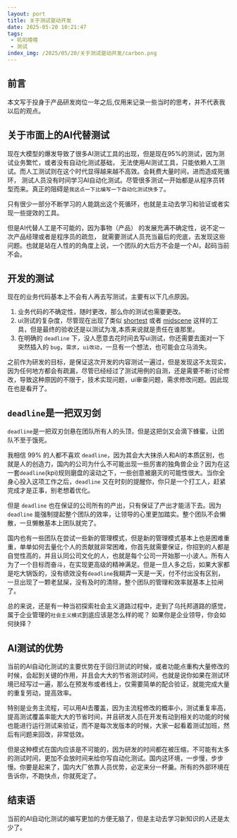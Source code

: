 ```yaml
---
layout: port
title: 关于测试驱动开发
date: 2025-05-20 10:21:47
tags: 
 - 叽叽喳喳
 - 测试
index_img: /2025/05/20/关于测试驱动开发/carbon.png
---
```


## 前言

本文写于投身于产品研发岗位一年之后,仅用来记录一些当时的思考，并不代表我以后的观点。

## 关于市面上的AI代替测试

现在大模型的爆发导致了很多AI测试工具的出现，但是现在95%的测试，因为测试业务繁忙，或者没有自动化测试基础，
无法使用AI测试工具，只能依赖人工测试。而人工测试则在这个时代显得越来越不高效。会耗费大量时间，进而造成死循环，
测试人员没有时间学习AI自动化测试。尽管很多测试一开始都是从程序员转型而来。真正的阻碍是`我这点一下比编写一下自动化测试快多了`。

只有很少一部分不断学习的人能跳出这个死循环，也就是主动去学习和验证或者实现一些提效的工具。

但是AI代替人工是不可能的，因为事物（产品） 的发展充满不确定性，说不定一次产品经理或者是程序员的疏忽，
就需要测试人员充当最后的兜底，去发现这些问题。也就是站在人性的的角度上说，一个团队的大后方不会是一个AI，起码当前不会。

## 开发的测试

现在的业务代码基本上不会有人再去写测试，主要有以下几点原因。

1. 业务代码的不确定性，随时更改，那么你的测试也需要更改。
2. ui测试的复杂度，尽管现在出现了类似 [shortest](https://github.com/antiwork/shortest) 或者 [midscene](https://midscenejs.com/) 这样的工具，但是最终的验收还是以测试为准,本质来说就是责任在谁那里。
3.  在明确的 `deadline` 下，没人愿意去花时间去写ui测试，你还需要去面对一下突然插入的 `bug`，`需求`，`ui改动`，一旦有一个想法，也可能会立马消失。

之前作为研发的目标，是保证这次开发的内容测试一遍过，但是发现这不太现实，因为任何地方都会有疏漏，尽管已经经过了测试用例的自测，还是需要不断讨论修改，导致这种原因的不限于，技术实现问题，ui审查问题，需求修改问题。因此现在也是看开了。

## `deadline`是一把双刃剑

`deadline`是一把双刃剑悬在团队所有人的头顶，但是这把剑又会滴下蜂蜜，让团队不至于饿死。

我相信 99% 的人都不喜欢 `deadline`，因为其会大大抹杀人和AI的本质区别，也就是人的创造力，国内的公司为什么不可能出现一些厉害的独角兽企业？因为在这一套`deadline`(kpi)规则磨盘的滚动之下，一些创意被磨灭的可能性很大。当你全身心投入这项工作之后，`deadline` 又在时刻的提醒你，你只是一个打工人，赶紧完成才是正事，别老想着优化。

但是 `deadline` 也在保证的公司所有的产出，只有保证了产出才能活下去。因为 `deadline` 能强制提起整个团队的效率，让领导的心里更加踏实。整个团队不会懒散，一旦懒散基本上团队就完了。

国内也有一些团队在尝试一些新的管理模式，但是新的管理模式基本上也是困难重重，单单如何去量化个人的贡献就非常困难，你首先就需要保证，你招到的人都是自觉性高的，并且认同公司文化的人，也就是每个公司一开始那一小波人。所有人为了一个目标而奋斗，在实现更高级的精神满足。但是一旦人多之后，如果大家都是吃大锅饭的，没有绩效没有`deadline`我糊弄一天是一天，付不付出没有区别，一旦出现了一颗老鼠屎，没有及时的清除，整个团队的管理和效率就基本上拉闸了。

总的来说，还是有一种当初探索社会主义道路过程中，走到了乌托邦道路的感觉，属于企业管理的`社会主义模式`到底应该是怎么样的呢？
如果你是企业领导，你会如何抉择？

## AI测试的优势

当前的AI自动化测试的主要优势在于回归测试的时候，或者功能点重构大量修改的时候，会起到关键的作用，并且会大大的节省测试时间，也就是说你如果在测试环境已经写过一遍，那么在预发布或者线上，仅需要简单的配合验证，就能完成大量的重复劳动，提高效率。

特别是业务主流程，可以用AI去覆盖，因为主流程修改的概率小，测试重复率高，提高测试覆盖率能大大的节省时间，并且研发人员在开发有动到相关的功能的时候也能进行运行测试来验证，而不是每次发版本的时候，大家一起看着测试加班，然后有问题来回改，非常低效。

但是这种模式在国内应该是不可能的，因为研发的时间都在被压缩，不可能有太多的测试时间，更加不会放时间来给你写自动化测试。国内这环境，一步慢，步步慢。你要是起来了，国内大厂依靠人员优势，必定来分一杯羹。所有的外部环境在告诉你，不跑快点，你就死定了。


## 结束语

当前的AI自动化测试的编写更加的方便无脑了，但是主动去学习新知识的人还是太少了。


